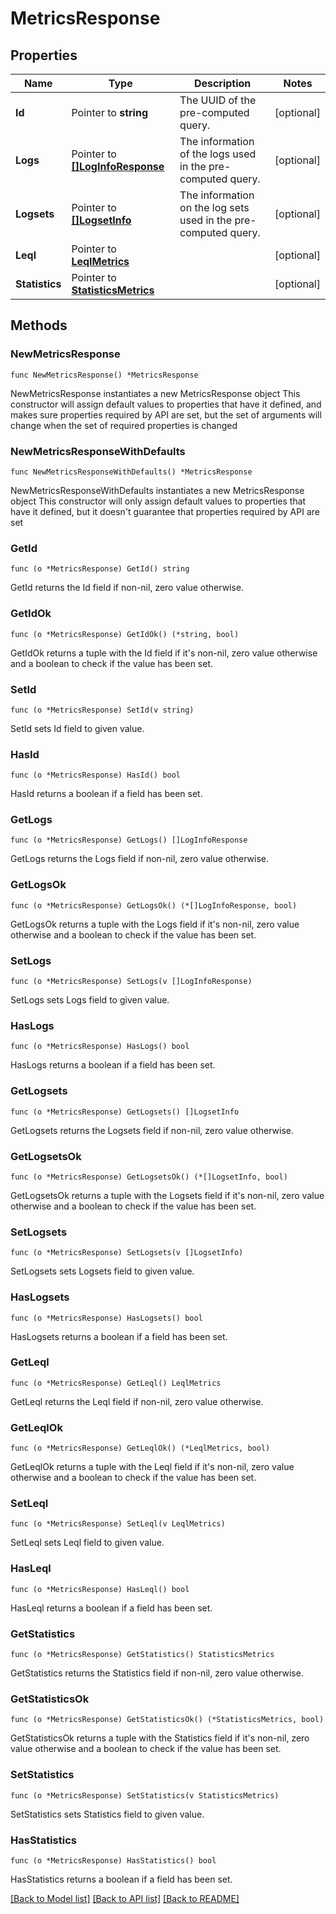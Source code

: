 # MetricsResponse

## Properties

Name | Type | Description | Notes
------------ | ------------- | ------------- | -------------
**Id** | Pointer to **string** | The UUID of the pre-computed query. | [optional] 
**Logs** | Pointer to [**[]LogInfoResponse**](LogInfoResponse.md) | The information of the logs used in the pre-computed query. | [optional] 
**Logsets** | Pointer to [**[]LogsetInfo**](LogsetInfo.md) | The information on the log sets used in the pre-computed query. | [optional] 
**Leql** | Pointer to [**LeqlMetrics**](LeqlMetrics.md) |  | [optional] 
**Statistics** | Pointer to [**StatisticsMetrics**](StatisticsMetrics.md) |  | [optional] 

## Methods

### NewMetricsResponse

`func NewMetricsResponse() *MetricsResponse`

NewMetricsResponse instantiates a new MetricsResponse object
This constructor will assign default values to properties that have it defined,
and makes sure properties required by API are set, but the set of arguments
will change when the set of required properties is changed

### NewMetricsResponseWithDefaults

`func NewMetricsResponseWithDefaults() *MetricsResponse`

NewMetricsResponseWithDefaults instantiates a new MetricsResponse object
This constructor will only assign default values to properties that have it defined,
but it doesn't guarantee that properties required by API are set

### GetId

`func (o *MetricsResponse) GetId() string`

GetId returns the Id field if non-nil, zero value otherwise.

### GetIdOk

`func (o *MetricsResponse) GetIdOk() (*string, bool)`

GetIdOk returns a tuple with the Id field if it's non-nil, zero value otherwise
and a boolean to check if the value has been set.

### SetId

`func (o *MetricsResponse) SetId(v string)`

SetId sets Id field to given value.

### HasId

`func (o *MetricsResponse) HasId() bool`

HasId returns a boolean if a field has been set.

### GetLogs

`func (o *MetricsResponse) GetLogs() []LogInfoResponse`

GetLogs returns the Logs field if non-nil, zero value otherwise.

### GetLogsOk

`func (o *MetricsResponse) GetLogsOk() (*[]LogInfoResponse, bool)`

GetLogsOk returns a tuple with the Logs field if it's non-nil, zero value otherwise
and a boolean to check if the value has been set.

### SetLogs

`func (o *MetricsResponse) SetLogs(v []LogInfoResponse)`

SetLogs sets Logs field to given value.

### HasLogs

`func (o *MetricsResponse) HasLogs() bool`

HasLogs returns a boolean if a field has been set.

### GetLogsets

`func (o *MetricsResponse) GetLogsets() []LogsetInfo`

GetLogsets returns the Logsets field if non-nil, zero value otherwise.

### GetLogsetsOk

`func (o *MetricsResponse) GetLogsetsOk() (*[]LogsetInfo, bool)`

GetLogsetsOk returns a tuple with the Logsets field if it's non-nil, zero value otherwise
and a boolean to check if the value has been set.

### SetLogsets

`func (o *MetricsResponse) SetLogsets(v []LogsetInfo)`

SetLogsets sets Logsets field to given value.

### HasLogsets

`func (o *MetricsResponse) HasLogsets() bool`

HasLogsets returns a boolean if a field has been set.

### GetLeql

`func (o *MetricsResponse) GetLeql() LeqlMetrics`

GetLeql returns the Leql field if non-nil, zero value otherwise.

### GetLeqlOk

`func (o *MetricsResponse) GetLeqlOk() (*LeqlMetrics, bool)`

GetLeqlOk returns a tuple with the Leql field if it's non-nil, zero value otherwise
and a boolean to check if the value has been set.

### SetLeql

`func (o *MetricsResponse) SetLeql(v LeqlMetrics)`

SetLeql sets Leql field to given value.

### HasLeql

`func (o *MetricsResponse) HasLeql() bool`

HasLeql returns a boolean if a field has been set.

### GetStatistics

`func (o *MetricsResponse) GetStatistics() StatisticsMetrics`

GetStatistics returns the Statistics field if non-nil, zero value otherwise.

### GetStatisticsOk

`func (o *MetricsResponse) GetStatisticsOk() (*StatisticsMetrics, bool)`

GetStatisticsOk returns a tuple with the Statistics field if it's non-nil, zero value otherwise
and a boolean to check if the value has been set.

### SetStatistics

`func (o *MetricsResponse) SetStatistics(v StatisticsMetrics)`

SetStatistics sets Statistics field to given value.

### HasStatistics

`func (o *MetricsResponse) HasStatistics() bool`

HasStatistics returns a boolean if a field has been set.


[[Back to Model list]](../README.md#documentation-for-models) [[Back to API list]](../README.md#documentation-for-api-endpoints) [[Back to README]](../README.md)


